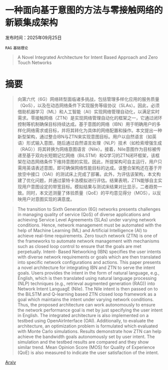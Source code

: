 # 一种面向基于意图的方法与零接触网络的新颖集成架构

发布时间：2025年09月25日

`RAG` `基础理论`

> A Novel Integrated Architecture for Intent Based Approach and Zero Touch Networks

# 摘要

> 向第六代（6G）网络转型面临诸多挑战，包括管理多样化应用的服务质量（QoS），以及在动态网络条件下实现服务等级协议（SLAs）。因此，必须借助机器学习（ML）和人工智能（AI）实现网络管理自动化，以满足实时需求。零接触网络（ZTN）是实现网络管理自动化的框架之一，它通过闭环控制等机制确保目标持续达成。基于意图的网络（IBN）用于明确用户的多样化网络需求或目标，并将其转化为具体的网络配置和操作。本文提出一种新型架构，通过整合IBN与ZTN来实现意图目标。用户以自然语言（如英语）形式输入意图，随后通过自然语言处理（NLP）技术（如检索增强生成（RAG））将其转换为网络意图语言（Nile）。接着，Nile意图作为目标被传递至基于双向长短期记忆网络（BiLSTM）和Q学习的ZTN闭环框架，该框架在动态网络条件下维持意图的实现。因此，所提架构可自主运行，用户只需用英语表述意图，即可确保网络性能目标的达成。该整合架构还在基于开放空中接口（OAI）的测试床上完成了部署。此外，为评估该架构，本文构建了优化问题，并通过蒙特卡洛模拟进行评估。结果表明，ZTN能够自主实现用户意图设定的带宽目标。模拟结果与测试床结果对比显示，二者趋势一致。同时，本文还测量了体验质量（QoE）的平均意见得分（MOS），以反映用户对意图实现的满意度。

> The transition to Sixth Generation (6G) networks presents challenges in managing quality of service (QoS) of diverse applications and achieving Service Level Agreements (SLAs) under varying network conditions. Hence, network management must be automated with the help of Machine Learning (ML) and Artificial Intelligence (AI) to achieve real-time requirements. Zero touch network (ZTN) is one of the frameworks to automate network management with mechanisms such as closed loop control to ensure that the goals are met perpetually. Intent- Based Networking (IBN) specifies the user intents with diverse network requirements or goals which are then translated into specific network configurations and actions. This paper presents a novel architecture for integrating IBN and ZTN to serve the intent goals. Users provides the intent in the form of natural language, e.g., English, which is then translated using natural language processing (NLP) techniques (e.g., retrieval augmented generation (RAG)) into Network Intent LanguagE (Nile). The Nile intent is then passed on to the BiLSTM and Q-learning based ZTN closed loop framework as a goal which maintains the intent under varying network conditions. Thus, the proposed architecture can work autonomously to ensure the network performance goal is met by just specifying the user intent in English. The integrated architecture is also implemented on a testbed using OpenAirInterface (OAI). Additionally, to evaluate the architecture, an optimization problem is formulated which evaluated with Monte Carlo simulations. Results demonstrate how ZTN can help achieve the bandwidth goals autonomously set by user intent. The simulation and the testbed results are compared and they show similar trend. Mean Opinion Score (MOS) for Quality of Experience (QoE) is also measured to indicate the user satisfaction of the intent.

[Arxiv](https://arxiv.org/abs/2509.21026)